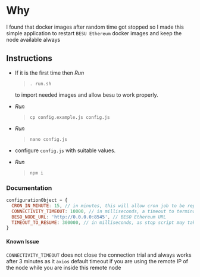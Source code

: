 # Why

  I found that docker images after random time got stopped so I made this simple application
  to restart `BESU Ethereum` docker images and keep the node available always

## Instructions

* If it is the first time then *Run*
  > `. run.sh`
  
    to import needed images and allow besu to work properly.
* *Run*
  > `cp config.example.js config.js`

* *Run*
  > `nano config.js`
* configure `config.js` with suitable values.
* *Run*
  > `npm i`

### Documentation
  
```javascript
configurationObject = {
  CRON_IN_MINUTE: 15, // in minutes, this will allow cron job to be repeated every certain time
  CONNECTIVITY_TIMEOUT: 10000, // in milliseconds, a timeout to terminate the connection trail to the node
  BESO_NODE_URL: 'http://0.0.0.0:8545', // BESO Ethereum URL
  TIMEOUT_TO_RESUME: 300000, // in milliseconds, as stop script may take some time so I create timeout until stop script done to resume the node.
}
```
  
#### Known Issue

  `CONNECTIVITY_TIMEOUT` does not close the connection trial and always works after 3 minutes
  as it `axios` default timeout if you are using the remote IP of the node
  while you are inside this remote node
